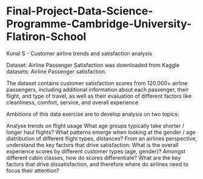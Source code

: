 # Final-Project-Data-Science-Programme-Cambridge-University-Flatiron-School
Kunal S - Customer airline trends and satisfaction analysis

Dataset: Airline Passenger Satisfaction was downloaded from Kaggle datasets: Airline Passenger satisfaction.

The dataset contains customer satisfaction scores from 120,000+ airline passengers, including additional information about each passenger, their flight, and type of travel, as well as their evaluation of different factors like cleanliness, comfort, service, and overall experience

Ambitions of this data exercise are to develop analysis on two topics:

Analyse trends on flight usage
What age groups typically take shorter / longer haul flights?
What patterns emerge when looking at the gender / age distribution of different flight types, distances?
From an airlines perspective, understand the key factors that drive satisfaction:
What is the overall experience scores by different customer types (age, gender)?
Amongst different cabin classes, how do scores differentiate?
What are the key factors that drive dissatisfaction, and therefore where do airlines need to focus their attention?
